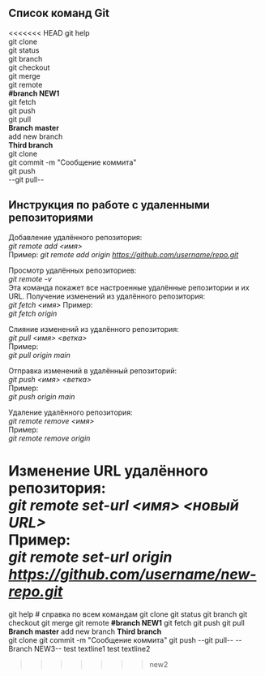 ## Список команд Git ##
<<<<<<< HEAD
git help   
git clone  
git status  
git branch  
git checkout  
git merge  
git remote  
**#branch NEW1**  
git fetch  
git push  
git pull  
**Branch master**  
add new branch  
__Third branch__     
git clone <url>  
git commit -m "Сообщение коммита"  
git push  
--git pull--  
## Инструкция по работе с удаленными репозиториями

Добавление удалённого репозитория:  
*git remote add <имя> <URL>*  
Пример:
*git remote add origin https://github.com/username/repo.git*

Просмотр удалённых репозиториев:  
*git remote -v*  
Эта команда покажет все настроенные удалённые репозитории и их URL.
Получение изменений из удалённого репозитория:  
*git fetch <имя>*
Пример:  
*git fetch origin*

Слияние изменений из удалённого репозитория:  
*git pull <имя> <ветка>*  
Пример:  
*git pull origin main*

Отправка изменений в удалённый репозиторий:  
*git push <имя> <ветка>*   
Пример:  
*git push origin main*

Удаление удалённого репозитория:  
*git remote remove <имя>*  
Пример:  
*git remote remove origin*

Изменение URL удалённого репозитория:  
*git remote set-url <имя> <новый URL>*  
Пример:  
*git remote set-url origin https://github.com/username/new-repo.git*
=======
git help # справка по всем командам
git clone
git status
git branch
git checkout
git merge
git remote
**#branch NEW1**
git fetch
git push
git pull
**Branch master**
add new branch
__Third branch__   
git clone <url>
git commit -m "Сообщение коммита"
git push
--git pull--
--Branch NEW3--
test textline1
test textline2
>>>>>>> new2
